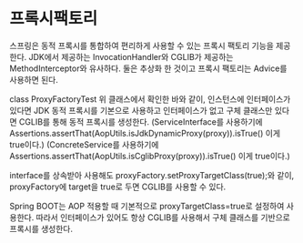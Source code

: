 # 프록시팩토리

스프링은 동적 프록시를 통합하여 편리하게 사용할 수 있는 프록시 팩토리 기능을 제공한다.
JDK에서 제공하는 InvocationHandler와 CGLIB가 제공하는 MethodInterceptor와 유사하다.
둘은 추상화 한 것이고 프록시 팩토리는 Advice를 사용하면 된다.


class ProxyFactoryTest
위 클래스에서 확인한 바와 같이,
인스턴스에 인터페이스가 있다면 JDK 동적 프록시를 기본으로 사용하고
인터페이스가 없고 구체 클래스만 있다면 CGLIB를 통해 동적 프록시를 생성한다.
(ServiceInterface를 사용하기에 Assertions.assertThat(AopUtils.isJdkDynamicProxy(proxy)).isTrue() 이게 true이다.)
(ConcreteService를 사용하기에 Assertions.assertThat(AopUtils.isCglibProxy(proxy)).isTrue() 이게 true이다.)

interface를 상속받아 사용해도 proxyFactory.setProxyTargetClass(true);와 같이,
proxyFactory에 target을 true로 두면 CGLIB를 사용할 수 있다.

Spring BOOT는 AOP 적용할 때 기본적으로 proxyTargetClass=true로 설정하여 사용한다.
따라서 인터페이스가 있어도 항상 CGLIB를 사용해서 구체 클래스를 기반으로 프록시를 생성한다.